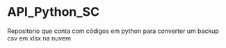 # API_Python_SC
Repositorio que conta com códigos em python para converter um backup csv em xlsx na nuvem
